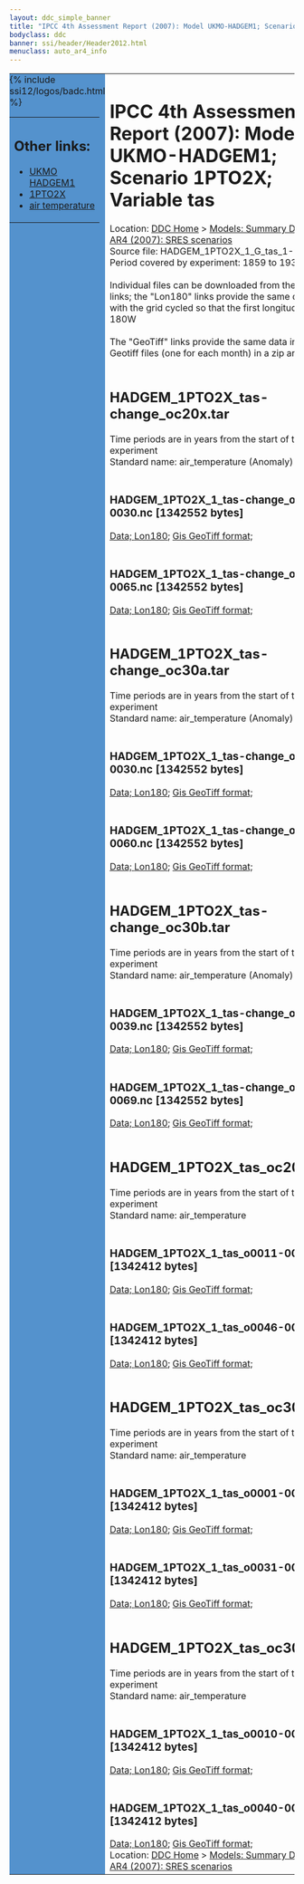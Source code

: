 ```yaml
---
layout: ddc_simple_banner
title: "IPCC 4th Assessment Report (2007): Model UKMO-HADGEM1; Scenario 1PTO2X; Variable tas"
bodyclass: ddc
banner: ssi/header/Header2012.html
menuclass: auto_ar4_info
---
```



<table width="100%" border="0" cellspacing="0" cellpadding="0" style="border-collapse: collapse;">
<tr style="margin:0;padding:0;border:0;">
<td style="margin:0;padding:0;border:0;height:1pt;width:150pt;background:#5492CD;" valign="top" >

<div id="lh-col2" class="auto_ar4_info">
<table class="menumain" bgcolor="#5492CD" cellspacing="0" width="100%" border="0">
<tr><td>
<h2> Other links:</h2>
<ul>
<li><a href="/auto/ar4/model-UKMO-HADGEM1.html">UKMO<br/>HADGEM1</a></li>
<li><a href="/auto/ar4/scenario-1PTO2X.html">1PTO2X</a></li>
<li><a href="/auto/ar4/var-air_temperature.html">air temperature</a></li>
</ul>
</td></tr>
{% include ssi12/logos/badc.html %}
</table>
</div>
</td>
<td><h1>IPCC 4th Assessment Report (2007): Model UKMO-HADGEM1; Scenario 1PTO2X; Variable tas</h1>

<!-- Breadcrumb1 -->
<div id="breadcrumb1" align="left">
Location: <a href="/index.html">DDC Home</a> > <a href="/sim/gcm_clim/">Models: Summary Data</a>
> <a href="/sim/gcm_clim/SRES_AR4/index.html">AR4 (2007): SRES scenarios</a>
</div>
<!-- End of Breadcrumb1 -->Source file: HADGEM_1PTO2X_1_G_tas_1-961.grb
<br/>
Period covered by experiment: 1859 to 1939<br/>
<br/>Individual files can be downloaded from the "data" links; the "Lon180" links provide the same data
         with the grid cycled so that the first longitude is 180W<br/>
<br/>The "GeoTiff" links provide the same data in 12 Geotiff files (one for each month)
          in a zip archive<br/>
<br/><h2>HADGEM_1PTO2X_tas-change_oc20x.tar</h2>
Time periods are in years from the start of the experiment<br/>
Standard name: air_temperature (Anomaly)<br>
<br/><h3>HADGEM_1PTO2X_1_tas-change_o0011-0030.nc [1342552 bytes]</h3>
<a href="http://apps.ipcc-data.org/cgi-bin/downl/ar4_nc/tas/HADGEM_1PTO2X_1_tas-change_o0011-0030.nc">Data; </a><a href="http://apps.ipcc-data.org/cgi-bin/downl/ar4_nc/tas/HADGEM_1PTO2X_1_tas-change_o0011-0030.cyto180.nc"> Lon180</a>; <a href="/cgi-bin/downl/ar4_tif/tas/HADGEM_1PTO2X_1_tas-change_o0011-0030.zip">Gis GeoTiff format; </a><br/>
<br/><h3>HADGEM_1PTO2X_1_tas-change_o0046-0065.nc [1342552 bytes]</h3>
<a href="http://apps.ipcc-data.org/cgi-bin/downl/ar4_nc/tas/HADGEM_1PTO2X_1_tas-change_o0046-0065.nc">Data; </a><a href="http://apps.ipcc-data.org/cgi-bin/downl/ar4_nc/tas/HADGEM_1PTO2X_1_tas-change_o0046-0065.cyto180.nc"> Lon180</a>; <a href="/cgi-bin/downl/ar4_tif/tas/HADGEM_1PTO2X_1_tas-change_o0046-0065.zip">Gis GeoTiff format; </a><br/>
<br/><h2>HADGEM_1PTO2X_tas-change_oc30a.tar</h2>
Time periods are in years from the start of the experiment<br/>
Standard name: air_temperature (Anomaly)<br>
<br/><h3>HADGEM_1PTO2X_1_tas-change_o0001-0030.nc [1342552 bytes]</h3>
<a href="http://apps.ipcc-data.org/cgi-bin/downl/ar4_nc/tas/HADGEM_1PTO2X_1_tas-change_o0001-0030.nc">Data; </a><a href="http://apps.ipcc-data.org/cgi-bin/downl/ar4_nc/tas/HADGEM_1PTO2X_1_tas-change_o0001-0030.cyto180.nc"> Lon180</a>; <a href="/cgi-bin/downl/ar4_tif/tas/HADGEM_1PTO2X_1_tas-change_o0001-0030.zip">Gis GeoTiff format; </a><br/>
<br/><h3>HADGEM_1PTO2X_1_tas-change_o0031-0060.nc [1342552 bytes]</h3>
<a href="http://apps.ipcc-data.org/cgi-bin/downl/ar4_nc/tas/HADGEM_1PTO2X_1_tas-change_o0031-0060.nc">Data; </a><a href="http://apps.ipcc-data.org/cgi-bin/downl/ar4_nc/tas/HADGEM_1PTO2X_1_tas-change_o0031-0060.cyto180.nc"> Lon180</a>; <a href="/cgi-bin/downl/ar4_tif/tas/HADGEM_1PTO2X_1_tas-change_o0031-0060.zip">Gis GeoTiff format; </a><br/>
<br/><h2>HADGEM_1PTO2X_tas-change_oc30b.tar</h2>
Time periods are in years from the start of the experiment<br/>
Standard name: air_temperature (Anomaly)<br>
<br/><h3>HADGEM_1PTO2X_1_tas-change_o0010-0039.nc [1342552 bytes]</h3>
<a href="http://apps.ipcc-data.org/cgi-bin/downl/ar4_nc/tas/HADGEM_1PTO2X_1_tas-change_o0010-0039.nc">Data; </a><a href="http://apps.ipcc-data.org/cgi-bin/downl/ar4_nc/tas/HADGEM_1PTO2X_1_tas-change_o0010-0039.cyto180.nc"> Lon180</a>; <a href="/cgi-bin/downl/ar4_tif/tas/HADGEM_1PTO2X_1_tas-change_o0010-0039.zip">Gis GeoTiff format; </a><br/>
<br/><h3>HADGEM_1PTO2X_1_tas-change_o0040-0069.nc [1342552 bytes]</h3>
<a href="http://apps.ipcc-data.org/cgi-bin/downl/ar4_nc/tas/HADGEM_1PTO2X_1_tas-change_o0040-0069.nc">Data; </a><a href="http://apps.ipcc-data.org/cgi-bin/downl/ar4_nc/tas/HADGEM_1PTO2X_1_tas-change_o0040-0069.cyto180.nc"> Lon180</a>; <a href="/cgi-bin/downl/ar4_tif/tas/HADGEM_1PTO2X_1_tas-change_o0040-0069.zip">Gis GeoTiff format; </a><br/>
<br/><h2>HADGEM_1PTO2X_tas_oc20x.tar</h2>
Time periods are in years from the start of the experiment<br/>
Standard name: air_temperature<br>
<br/><h3>HADGEM_1PTO2X_1_tas_o0011-0030.nc [1342412 bytes]</h3>
<a href="http://apps.ipcc-data.org/cgi-bin/downl/ar4_nc/tas/HADGEM_1PTO2X_1_tas_o0011-0030.nc">Data; </a><a href="http://apps.ipcc-data.org/cgi-bin/downl/ar4_nc/tas/HADGEM_1PTO2X_1_tas_o0011-0030.cyto180.nc"> Lon180</a>; <a href="/cgi-bin/downl/ar4_tif/tas/HADGEM_1PTO2X_1_tas_o0011-0030.zip">Gis GeoTiff format; </a><br/>
<br/><h3>HADGEM_1PTO2X_1_tas_o0046-0065.nc [1342412 bytes]</h3>
<a href="http://apps.ipcc-data.org/cgi-bin/downl/ar4_nc/tas/HADGEM_1PTO2X_1_tas_o0046-0065.nc">Data; </a><a href="http://apps.ipcc-data.org/cgi-bin/downl/ar4_nc/tas/HADGEM_1PTO2X_1_tas_o0046-0065.cyto180.nc"> Lon180</a>; <a href="/cgi-bin/downl/ar4_tif/tas/HADGEM_1PTO2X_1_tas_o0046-0065.zip">Gis GeoTiff format; </a><br/>
<br/><h2>HADGEM_1PTO2X_tas_oc30a.tar</h2>
Time periods are in years from the start of the experiment<br/>
Standard name: air_temperature<br>
<br/><h3>HADGEM_1PTO2X_1_tas_o0001-0030.nc [1342412 bytes]</h3>
<a href="http://apps.ipcc-data.org/cgi-bin/downl/ar4_nc/tas/HADGEM_1PTO2X_1_tas_o0001-0030.nc">Data; </a><a href="http://apps.ipcc-data.org/cgi-bin/downl/ar4_nc/tas/HADGEM_1PTO2X_1_tas_o0001-0030.cyto180.nc"> Lon180</a>; <a href="/cgi-bin/downl/ar4_tif/tas/HADGEM_1PTO2X_1_tas_o0001-0030.zip">Gis GeoTiff format; </a><br/>
<br/><h3>HADGEM_1PTO2X_1_tas_o0031-0060.nc [1342412 bytes]</h3>
<a href="http://apps.ipcc-data.org/cgi-bin/downl/ar4_nc/tas/HADGEM_1PTO2X_1_tas_o0031-0060.nc">Data; </a><a href="http://apps.ipcc-data.org/cgi-bin/downl/ar4_nc/tas/HADGEM_1PTO2X_1_tas_o0031-0060.cyto180.nc"> Lon180</a>; <a href="/cgi-bin/downl/ar4_tif/tas/HADGEM_1PTO2X_1_tas_o0031-0060.zip">Gis GeoTiff format; </a><br/>
<br/><h2>HADGEM_1PTO2X_tas_oc30b.tar</h2>
Time periods are in years from the start of the experiment<br/>
Standard name: air_temperature<br>
<br/><h3>HADGEM_1PTO2X_1_tas_o0010-0039.nc [1342412 bytes]</h3>
<a href="http://apps.ipcc-data.org/cgi-bin/downl/ar4_nc/tas/HADGEM_1PTO2X_1_tas_o0010-0039.nc">Data; </a><a href="http://apps.ipcc-data.org/cgi-bin/downl/ar4_nc/tas/HADGEM_1PTO2X_1_tas_o0010-0039.cyto180.nc"> Lon180</a>; <a href="/cgi-bin/downl/ar4_tif/tas/HADGEM_1PTO2X_1_tas_o0010-0039.zip">Gis GeoTiff format; </a><br/>
<br/><h3>HADGEM_1PTO2X_1_tas_o0040-0069.nc [1342412 bytes]</h3>
<a href="http://apps.ipcc-data.org/cgi-bin/downl/ar4_nc/tas/HADGEM_1PTO2X_1_tas_o0040-0069.nc">Data; </a><a href="http://apps.ipcc-data.org/cgi-bin/downl/ar4_nc/tas/HADGEM_1PTO2X_1_tas_o0040-0069.cyto180.nc"> Lon180</a>; <a href="/cgi-bin/downl/ar4_tif/tas/HADGEM_1PTO2X_1_tas_o0040-0069.zip">Gis GeoTiff format; </a><br/>
<!-- Breadcrumb2 -->
<div id="breadcrumb2" align="left">
Location: <a href="/index.html">DDC Home</a> > <a href="/sim/gcm_clim/">Models: Summary Data</a>
> <a href="/sim/gcm_clim/SRES_AR4/index.html">AR4 (2007): SRES scenarios</a>
</div>
<!-- End of Breadcrumb2 --></td></tr></table>
